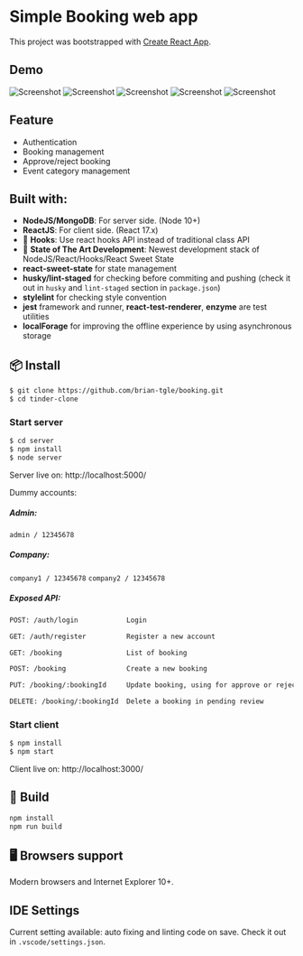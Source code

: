 # Simple Booking web app

This project was bootstrapped with [Create React App](https://github.com/facebook/create-react-app).

## Demo
![Screenshot](https://user-images.githubusercontent.com/84697800/121468641-5b37a800-c9e5-11eb-9923-59768553fb2b.png)
![Screenshot](https://user-images.githubusercontent.com/84697800/121536802-95c53300-ca2d-11eb-931a-a3e571b51960.png)
![Screenshot](https://user-images.githubusercontent.com/84697800/121651335-b4c2d400-cac4-11eb-8476-7c9880b6d5e1.png)
![Screenshot](https://user-images.githubusercontent.com/84697800/121658528-9ca28300-cacb-11eb-9b5e-9dc21b0512a9.png)
![Screenshot](https://user-images.githubusercontent.com/84697800/121674242-ff9c1600-cadb-11eb-9213-f42d77719f47.png)
## Feature
- Authentication
- Booking management
- Approve/reject booking
- Event category management

## Built with:
- **NodeJS/MongoDB**: For server side. (Node 10+)
- **ReactJS**: For client side. (React 17.x)
- 💎 **Hooks**: Use react hooks API instead of traditional class API
- 🚀 **State of The Art Development**: Newest development stack of NodeJS/React/Hooks/React Sweet State
- **react-sweet-state** for state management
- **husky/lint-staged** for checking before commiting and pushing (check it out in ```husky``` and ```lint-staged``` section in ```package.json```)
- **stylelint** for checking style convention
- **jest** framework and runner, **react-test-renderer**, **enzyme** are test utilities
- **localForage** for improving the offline experience by using asynchronous storage

## 📦 Install

```bash
$ git clone https://github.com/brian-tgle/booking.git
$ cd tinder-clone
```
### Start server
```bash
$ cd server
$ npm install
$ node server
```
Server live on: http://localhost:5000/

Dummy accounts: 

##### Admin:
```admin / 12345678```
##### Company:
```company1 / 12345678```
```company2 / 12345678```

##### Exposed API:
```bash
POST: /auth/login            Login
```
```bash
GET: /auth/register          Register a new account
```
```bash
GET: /booking                List of booking
```
```bash
POST: /booking               Create a new booking
```
```bash
PUT: /booking/:bookingId     Update booking, using for approve or reject a booking
```
```bash
DELETE: /booking/:bookingId  Delete a booking in pending review
```
### Start client
```bash
$ npm install
$ npm start
```
Client live on: http://localhost:3000/

## 🔨 Build

```bash
npm install
npm run build
```

## 🖥 Browsers support

Modern browsers and Internet Explorer 10+.

## IDE Settings
Current setting available: auto fixing and linting code on save.
Check it out in ```.vscode/settings.json```.
